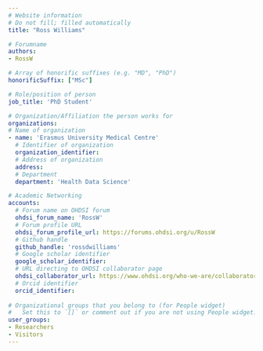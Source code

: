 ```yaml
---
# Website information
# Do not fill; filled automatically
title: "Ross Williams"

# Forumname 
authors:
- RossW

# Array of honorific suffixes (e.g. "MD", "PhD")
honorificSuffix: ["MSc"]

# Role/position of person
job_title: 'PhD Student'

# Organization/Affiliation the person works for
organizations:
# Name of organization
- name: 'Erasmus University Medical Centre'
  # Identifier of organization
  organization_identifier: 
  # Address of organization
  address: 
  # Department
  department: 'Health Data Science'

# Academic Networking
accounts:
  # Forum name on OHDSI forum
  ohdsi_forum_name: 'RossW'
  # Forum profile URL
  ohdsi_forum_profile_url: https://forums.ohdsi.org/u/RossW
  # Github handle
  github_handle: 'rossdwilliams'
  # Google scholar identifier
  google_scholar_identifier: 
  # URL directing to OHDSI collaborator page
  ohdsi_collaborator_url: https://www.ohdsi.org/who-we-are/collaborators/ross-d-williams/
  # Orcid identifier
  orcid_identifier: 
  
# Organizational groups that you belong to (for People widget)
#   Set this to `[]` or comment out if you are not using People widget.
user_groups:
- Researchers
- Visitors
---
```

